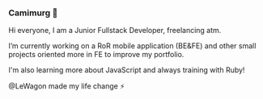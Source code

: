 ### Camimurg 🌙 

Hi everyone, I am a Junior Fullstack Developer, freelancing atm.

I’m currently working on a RoR mobile application (BE&FE) and other small projects oriented more in FE to improve my portfolio.

I'm also learning more about JavaScript and always training with Ruby!

@LeWagon made my life change ⚡️ 

